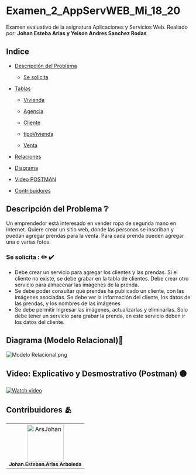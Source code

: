 # Examen_2_AppServWEB_Mi_18_20
Examen evaluativo de la asignatura Aplicaciones y Servicios Web. 
Realiado por:
**Johan Esteba Arias y Yeison Andres Sanchez Rodas**

## Indice
- [Descripción del Problema](#Descripción-del-Problema)
  
	- [Se solicita](#Se-solicita)
   
 - [Tablas](#Tablas)
   
	- [Vivienda](#Vivienda)

	- [Agencia](#Agencia)

	- [Cliente](#Cliente)

	- [tipoVivienda](#tipoVivienda)

	- [Venta](#Venta)

- [Relaciones](#Relaciones)
- [Diagrama](#diagrama-modelo-relacional)
- [Video POSTMAN](#video-explicativo-y-desmostrativo-postman-)
- [Contribuidores](#contribuidores-)

## Descripción del Problema ❔
Un emprendedor está interesado en vender ropa de segunda mano en internet. Quiere crear un
sitio web, donde las personas se inscriban y puedan agregar prendas para la venta. Para cada
prenda pueden agregar una o varias fotos.



### Se solicita : ✏️ ✔️
- Debe crear un servicio para agregar los clientes y las prendas. Si el cliente no existe, se 
debe grabar en la tabla de clientes. Debe crear otro servicio para almacenar las imágenes
de la prenda.
- Se debe poder consultar qué prendas ha publicado un cliente, con las imágenes asociadas. Se debe
ver la información del cliente, los datos de las prendas, y los nombres de las imágenes
- Se debe permitir ingresar las imágenes, actualizarlas y eliminarlas.
Solo debe tener un servicio para grabar la prenda, en este servicio deben ir los datos del cliente.

  
## Diagrama (Modelo Relacional)📎
![Modelo Relacional.png](https://github.com/ArsJohan/Examen_2_AppServWEB_Mi_18_20/blob/main/Modelo%20Relacional.png)


## Video: Explicativo y Desmostrativo (Postman) 🟠
[![Watch video](https://github.com/user-attachments/assets/653bce68-d004-47e9-bf64-015b9e4ecb20)
](https://youtu.be/Y6u0Cd0Lsw0)

## Contribuidores 🫂
<!-- readme: contributors -start -->
<table>
	<tbody>
		<tr>
            <td align="center">
                <a href="https://github.com/ArsJohan">
                    <img src="https://avatars.githubusercontent.com/u/133719384?v=4" width="100;" alt="ArsJohan"/>
                    <br />
                    <sub><b>Johan Esteban Arias Arboleda</b></sub>
                </a>
            </td>
		</tr>
	<tbody>
</table>
<!-- readme: contributors -end -->
